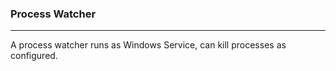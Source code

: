 ### Process Watcher
---

A process watcher runs as Windows Service, can kill processes as configured.